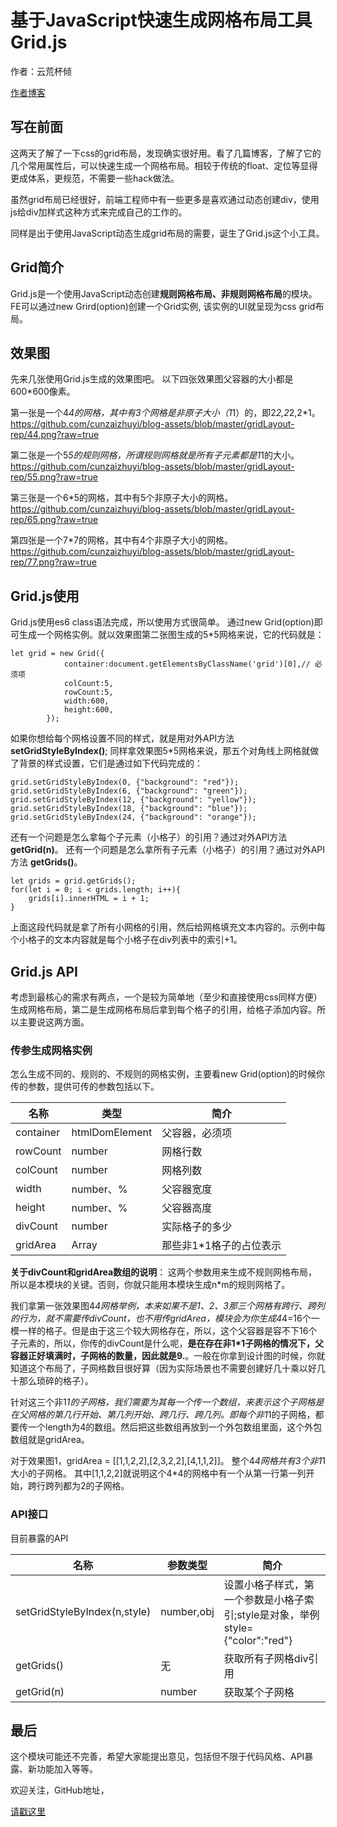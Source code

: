 # 基于JavaScript快速生成网格布局工具Grid.js

作者：云荒杯倾  

[作者博客](https://cunzaizhuyi.github.io)

## 写在前面

这两天了解了一下css的grid布局，发现确实很好用。看了几篇博客，了解了它的几个常用属性后，可以快速生成一个网格布局。相较于传统的float、定位等显得更成体系，更规范，不需要一些hack做法。

虽然grid布局已经很好，前端工程师中有一些更多是喜欢通过动态创建div，使用js给div加样式这种方式来完成自己的工作的。

同样是出于使用JavaScript动态生成grid布局的需要，诞生了Grid.js这个小工具。

## Grid简介

Grid.js是一个使用JavaScript动态创建**规则网格布局、非规则网格布局**的模块。FE可以通过new Grird(option)创建一个Grid实例, 该实例的UI就呈现为css grid布局。

## 效果图

先来几张使用Grid.js生成的效果图吧。
以下四张效果图父容器的大小都是600*600像素。

第一张是一个4*4的网格，其中有3个网格是非原子大小（1*1）的，即2*2,2*2,2*1。
https://github.com/cunzaizhuyi/blog-assets/blob/master/gridLayout-rep/44.png?raw=true

第二张是一个5*5的规则网格，所谓规则网格就是所有子元素都是1*1的大小。
https://github.com/cunzaizhuyi/blog-assets/blob/master/gridLayout-rep/55.png?raw=true

第三张是一个6*5的网格，其中有5个非原子大小的网格。
https://github.com/cunzaizhuyi/blog-assets/blob/master/gridLayout-rep/65.png?raw=true

第四张是一个7*7的网格，其中有4个非原子大小的网格。
https://github.com/cunzaizhuyi/blog-assets/blob/master/gridLayout-rep/77.png?raw=true

## Grid.js使用

Grid.js使用es6 class语法完成，所以使用方式很简单。
通过new Grid(option)即可生成一个网格实例。就以效果图第二张图生成的5*5网格来说，它的代码就是：

```
let grid = new Grid({
            container:document.getElementsByClassName('grid')[0],// 必须项
            colCount:5,
            rowCount:5,
            width:600,
            height:600,
        });
```

如果你想给每个网格设置不同的样式，就是用对外API方法**setGridStyleByIndex()**; 同样拿效果图5*5网格来说，那五个对角线上网格就做了背景的样式设置，它们是通过如下代码完成的：

```
grid.setGridStyleByIndex(0, {"background": "red"});
grid.setGridStyleByIndex(6, {"background": "green"});
grid.setGridStyleByIndex(12, {"background": "yellow"});
grid.setGridStyleByIndex(18, {"background": "blue"});
grid.setGridStyleByIndex(24, {"background": "orange"});
```

还有一个问题是怎么拿每个子元素（小格子）的引用？通过对外API方法 **getGrid(n)**。
还有一个问题是怎么拿所有子元素（小格子）的引用？通过对外API方法 **getGrids()**。
```
let grids = grid.getGrids();
for(let i = 0; i < grids.length; i++){
    grids[i].innerHTML = i + 1;
}
```
上面这段代码就是拿了所有小网格的引用，然后给网格填充文本内容的。示例中每个小格子的文本内容就是每个小格子在div列表中的索引+1。


## Grid.js API

考虑到最核心的需求有两点，一个是较为简单地（至少和直接使用css同样方便）生成网格布局，第二是生成网格布局后拿到每个格子的引用，给格子添加内容。所以主要说这两方面。

### 传参生成网格实例

怎么生成不同的、规则的、不规则的网格实例，主要看new Grid(option)的时候你传的参数，提供可传的参数包括以下。

|名称|类型|简介|
|--|--|--|
|container|htmlDomElement|父容器，必须项|
|rowCount|number|网格行数|
|colCount|number|网格列数|
|width|number、%|父容器宽度|
|height|number、%|父容器高度|
|divCount|number|实际格子的多少|
|gridArea|Array|那些非1*1格子的占位表示|

**关于divCount和gridArea数组的说明**：
这两个参数用来生成不规则网格布局，所以是本模块的关键。否则，你就只能用本模块生成n*m的规则网格了。

我们拿第一张效果图4*4网格举例，本来如果不是1、2、3那三个网格有跨行、跨列的行为，就不需要传divCount，也不用传gridArea，模块会为你生成4*4=16个一模一样的格子。但是由于这三个较大网格存在，所以，这个父容器是容不下16个子元素的，所以，你传的divCount是什么呢，**是在存在非1*1子网格的情况下，父容器正好填满时，子网格的数量，因此就是9.**。一般在你拿到设计图的时候，你就知道这个布局了，子网格数目很好算（因为实际场景也不需要创建好几十乘以好几十那么琐碎的格子）。

针对这三个非1*1的子网格，我们需要为其每一个传一个数组，来表示这个子网格是在父网格的第几行开始、第几列开始、跨几行、跨几列。即每个非1*1的子网格，都要传一个length为4的数组。然后把这些数组再放到一个外包数组里面，这个外包数组就是gridArea。

对于效果图1，gridArea = [[1,1,2,2],[2,3,2,2],[4,1,1,2]]。
整个4*4网格共有3个非1*1大小的子网格。
其中[1,1,2,2]就说明这个4*4的网格中有一个从第一行第一列开始，跨行跨列都为2的子网格。


### API接口

目前暴露的API

|名称|参数类型|简介|
|--|--|--|
|setGridStyleByIndex(n,style)|number,obj|设置小格子样式，第一个参数是小格子索引;style是对象，举例style={"color":"red"}|
|getGrids()|无|获取所有子网格div引用|
|getGrid(n)|number|获取某个子网格|


## 最后

这个模块可能还不完善，希望大家能提出意见，包括但不限于代码风格、API暴露、新功能加入等等。

欢迎关注，GitHub地址，

[请戳这里](https://github.com/cunzaizhuyi/gridLayout)




